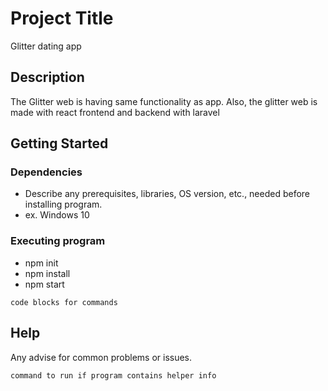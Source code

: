 # Project Title

Glitter dating app 

## Description

The Glitter web is having same functionality as app. Also, the glitter web is made with react frontend and backend with laravel 

## Getting Started

### Dependencies

* Describe any prerequisites, libraries, OS version, etc., needed before installing program.
* ex. Windows 10

### Executing program

* npm init
* npm install
* npm start
```
code blocks for commands
```

## Help

Any advise for common problems or issues.
```
command to run if program contains helper info
```
